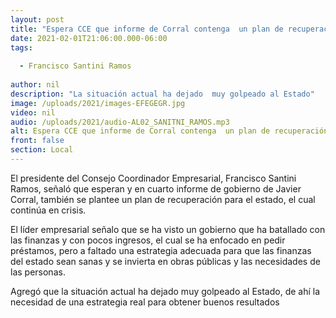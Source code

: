 ```yaml
---
layout: post
title: "Espera CCE que informe de Corral contenga  un plan de recuperación para los próximos meses "
date: 2021-02-01T21:06:00.000-06:00
tags:
  
  - Francisco Santini Ramos
  
author: nil
description: "La situación actual ha dejado  muy golpeado al Estado"
image: /uploads/2021/images-EFEGEGR.jpg
video: nil
audio: /uploads/2021/audio-AL02_SANITNI_RAMOS.mp3
alt: Espera CCE que informe de Corral contenga  un plan de recuperación para los próximos meses 
front: false
section: Local
---
```


El presidente del Consejo Coordinador Empresarial, Francisco Santini Ramos, señaló que esperan y en cuarto informe de gobierno de Javier Corral, también se plantee un plan de recuperación para el estado, el cual continúa en crisis.

El líder empresarial señalo que se ha visto un gobierno que ha batallado con las finanzas y con pocos ingresos, el cual se ha enfocado en pedir préstamos, pero a faltado una estrategia adecuada para que las finanzas del estado sean sanas y se invierta en obras públicas y las necesidades de las personas. 

Agregó que la situación actual ha dejado  muy golpeado al Estado, de ahí la necesidad de una estrategia real para obtener buenos resultados 